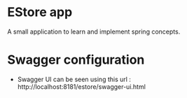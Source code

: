 EStore app
============================
A small application to learn and implement spring concepts.


# Swagger configuration
- Swagger UI can be seen using this url : http://localhost:8181/estore/swagger-ui.html



